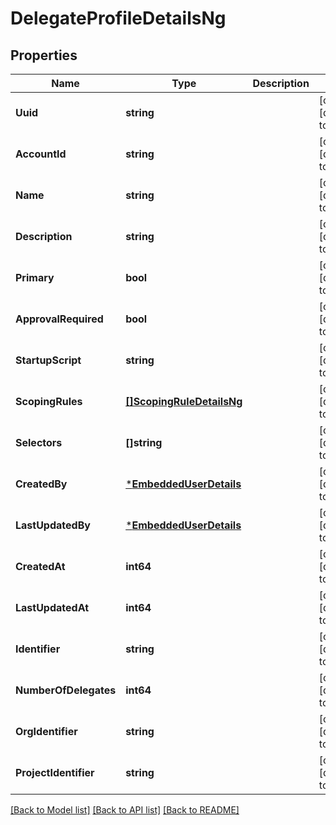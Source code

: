 # DelegateProfileDetailsNg

## Properties
Name | Type | Description | Notes
------------ | ------------- | ------------- | -------------
**Uuid** | **string** |  | [optional] [default to null]
**AccountId** | **string** |  | [optional] [default to null]
**Name** | **string** |  | [optional] [default to null]
**Description** | **string** |  | [optional] [default to null]
**Primary** | **bool** |  | [optional] [default to null]
**ApprovalRequired** | **bool** |  | [optional] [default to null]
**StartupScript** | **string** |  | [optional] [default to null]
**ScopingRules** | [**[]ScopingRuleDetailsNg**](ScopingRuleDetailsNg.md) |  | [optional] [default to null]
**Selectors** | **[]string** |  | [optional] [default to null]
**CreatedBy** | [***EmbeddedUserDetails**](EmbeddedUserDetails.md) |  | [optional] [default to null]
**LastUpdatedBy** | [***EmbeddedUserDetails**](EmbeddedUserDetails.md) |  | [optional] [default to null]
**CreatedAt** | **int64** |  | [optional] [default to null]
**LastUpdatedAt** | **int64** |  | [optional] [default to null]
**Identifier** | **string** |  | [optional] [default to null]
**NumberOfDelegates** | **int64** |  | [optional] [default to null]
**OrgIdentifier** | **string** |  | [optional] [default to null]
**ProjectIdentifier** | **string** |  | [optional] [default to null]

[[Back to Model list]](../README.md#documentation-for-models) [[Back to API list]](../README.md#documentation-for-api-endpoints) [[Back to README]](../README.md)

